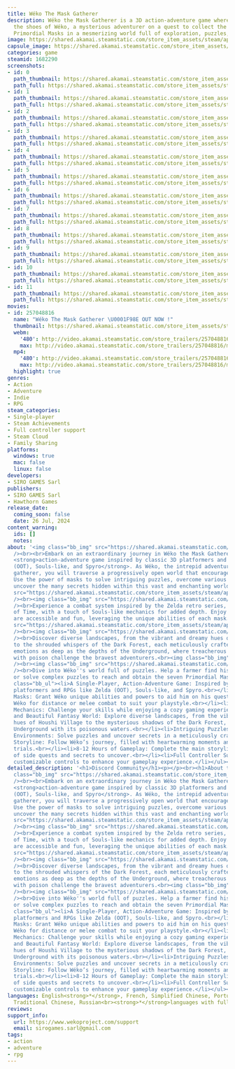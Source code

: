 ```yaml
---
title: Wéko The Mask Gatherer
description: Wéko the Mask Gatherer is a 3D action-adventure game where you step into
  the shoes of Wéko, a mysterious adventurer on a quest to collect the seven powerful
  Primordial Masks in a mesmerizing world full of exploration, puzzles, and combat.
image: https://shared.akamai.steamstatic.com/store_item_assets/steam/apps/1682290/header.jpg?t=1732185375
capsule_image: https://shared.akamai.steamstatic.com/store_item_assets/steam/apps/1682290/capsule_231x87.jpg?t=1732185375
categories: game
steamid: 1682290
screenshots:
- id: 0
  path_thumbnail: https://shared.akamai.steamstatic.com/store_item_assets/steam/apps/1682290/ss_d4b307cd4dd2e5857d638da7c90e80de8f7b35e5.600x338.jpg?t=1732185375
  path_full: https://shared.akamai.steamstatic.com/store_item_assets/steam/apps/1682290/ss_d4b307cd4dd2e5857d638da7c90e80de8f7b35e5.1920x1080.jpg?t=1732185375
- id: 1
  path_thumbnail: https://shared.akamai.steamstatic.com/store_item_assets/steam/apps/1682290/ss_0df91d827246e72d553a165cd2fb6175d552e376.600x338.jpg?t=1732185375
  path_full: https://shared.akamai.steamstatic.com/store_item_assets/steam/apps/1682290/ss_0df91d827246e72d553a165cd2fb6175d552e376.1920x1080.jpg?t=1732185375
- id: 2
  path_thumbnail: https://shared.akamai.steamstatic.com/store_item_assets/steam/apps/1682290/ss_bec7c168fa81a8db0c2e55852719c05a0b302113.600x338.jpg?t=1732185375
  path_full: https://shared.akamai.steamstatic.com/store_item_assets/steam/apps/1682290/ss_bec7c168fa81a8db0c2e55852719c05a0b302113.1920x1080.jpg?t=1732185375
- id: 3
  path_thumbnail: https://shared.akamai.steamstatic.com/store_item_assets/steam/apps/1682290/ss_8a3f794f8953a0e3f563aa08ed8f9ad39d72e633.600x338.jpg?t=1732185375
  path_full: https://shared.akamai.steamstatic.com/store_item_assets/steam/apps/1682290/ss_8a3f794f8953a0e3f563aa08ed8f9ad39d72e633.1920x1080.jpg?t=1732185375
- id: 4
  path_thumbnail: https://shared.akamai.steamstatic.com/store_item_assets/steam/apps/1682290/ss_f13dc0ee7d557d43f13e80b2c27b10a10f3c981c.600x338.jpg?t=1732185375
  path_full: https://shared.akamai.steamstatic.com/store_item_assets/steam/apps/1682290/ss_f13dc0ee7d557d43f13e80b2c27b10a10f3c981c.1920x1080.jpg?t=1732185375
- id: 5
  path_thumbnail: https://shared.akamai.steamstatic.com/store_item_assets/steam/apps/1682290/ss_5ac085e4b4aa5a94ca8e554d2edc3636de8a436b.600x338.jpg?t=1732185375
  path_full: https://shared.akamai.steamstatic.com/store_item_assets/steam/apps/1682290/ss_5ac085e4b4aa5a94ca8e554d2edc3636de8a436b.1920x1080.jpg?t=1732185375
- id: 6
  path_thumbnail: https://shared.akamai.steamstatic.com/store_item_assets/steam/apps/1682290/ss_207111e0704df8d25e06388cc12adf53de3a1edd.600x338.jpg?t=1732185375
  path_full: https://shared.akamai.steamstatic.com/store_item_assets/steam/apps/1682290/ss_207111e0704df8d25e06388cc12adf53de3a1edd.1920x1080.jpg?t=1732185375
- id: 7
  path_thumbnail: https://shared.akamai.steamstatic.com/store_item_assets/steam/apps/1682290/ss_4c7172ca3c8f6f4a4cc510ae3f9c5edd81730042.600x338.jpg?t=1732185375
  path_full: https://shared.akamai.steamstatic.com/store_item_assets/steam/apps/1682290/ss_4c7172ca3c8f6f4a4cc510ae3f9c5edd81730042.1920x1080.jpg?t=1732185375
- id: 8
  path_thumbnail: https://shared.akamai.steamstatic.com/store_item_assets/steam/apps/1682290/ss_b1c34d438947a396e9d81a7e1358fad99908dcc2.600x338.jpg?t=1732185375
  path_full: https://shared.akamai.steamstatic.com/store_item_assets/steam/apps/1682290/ss_b1c34d438947a396e9d81a7e1358fad99908dcc2.1920x1080.jpg?t=1732185375
- id: 9
  path_thumbnail: https://shared.akamai.steamstatic.com/store_item_assets/steam/apps/1682290/ss_5b89ec379b6b93bef357a6401047a7901f402dc2.600x338.jpg?t=1732185375
  path_full: https://shared.akamai.steamstatic.com/store_item_assets/steam/apps/1682290/ss_5b89ec379b6b93bef357a6401047a7901f402dc2.1920x1080.jpg?t=1732185375
- id: 10
  path_thumbnail: https://shared.akamai.steamstatic.com/store_item_assets/steam/apps/1682290/ss_e7998971976115136fdffb3396e6e454a9ff5f31.600x338.jpg?t=1732185375
  path_full: https://shared.akamai.steamstatic.com/store_item_assets/steam/apps/1682290/ss_e7998971976115136fdffb3396e6e454a9ff5f31.1920x1080.jpg?t=1732185375
- id: 11
  path_thumbnail: https://shared.akamai.steamstatic.com/store_item_assets/steam/apps/1682290/ss_0bc651cfb03e4d0bb6a870a568fe6223f6200b3e.600x338.jpg?t=1732185375
  path_full: https://shared.akamai.steamstatic.com/store_item_assets/steam/apps/1682290/ss_0bc651cfb03e4d0bb6a870a568fe6223f6200b3e.1920x1080.jpg?t=1732185375
movies:
- id: 257048816
  name: "Wéko The Mask Gatherer \U0001F98E OUT NOW !"
  thumbnail: https://shared.akamai.steamstatic.com/store_item_assets/steam/apps/257048816/movie.293x165.jpg?t=1724412277
  webm:
    '480': http://video.akamai.steamstatic.com/store_trailers/257048816/movie480_vp9.webm?t=1724412277
    max: http://video.akamai.steamstatic.com/store_trailers/257048816/movie_max_vp9.webm?t=1724412277
  mp4:
    '480': http://video.akamai.steamstatic.com/store_trailers/257048816/movie480.mp4?t=1724412277
    max: http://video.akamai.steamstatic.com/store_trailers/257048816/movie_max.mp4?t=1724412277
  highlight: true
genres:
- Action
- Adventure
- Indie
- RPG
steam_categories:
- Single-player
- Steam Achievements
- Full controller support
- Steam Cloud
- Family Sharing
platforms:
  windows: true
  mac: false
  linux: false
developers:
- SIRO GAMES Sarl
publishers:
- SIRO GAMES Sarl
- Hawthorn Games
release_date:
  coming_soon: false
  date: 26 Jul, 2024
content_warning:
  ids: []
  notes:
about: '<img class="bb_img" src="https://shared.akamai.steamstatic.com/store_item_assets/steam/apps/1682290/extras/Giff_Walking__1_.gif?t=1732185375"
  /><br><br>Embark on an extraordinary journey in Wéko the Mask Gatherer, a single-player,
  <strong>action-adventure game inspired by classic 3D platformers and RPGs like Zelda
  (OOT), Souls-like, and Spyro</strong>. As Wéko, the intrepid adventurer and mask
  gatherer, you will traverse a progressively open world that encourages discovery.
  Use the power of masks to solve intriguing puzzles, overcome various missions, and
  uncover the many secrets hidden within this vast and enchanting world.<br><img class="bb_img"
  src="https://shared.akamai.steamstatic.com/store_item_assets/steam/apps/1682290/extras/COMBAT_BANNER.png?t=1732185375"
  /><br><img class="bb_img" src="https://shared.akamai.steamstatic.com/store_item_assets/steam/apps/1682290/extras/Combat_Steam_Video__2___1_.gif?t=1732185375"
  /><br>Experience a combat system inspired by the Zelda retro series, such as Ocarina
  of Time, with a touch of Souls-like mechanics for added depth. Enjoy battles that
  are accessible and fun, leveraging the unique abilities of each mask.<br><img class="bb_img"
  src="https://shared.akamai.steamstatic.com/store_item_assets/steam/apps/1682290/extras/EXPLORE_BANNER.png?t=1732185375"
  /><br><img class="bb_img" src="https://shared.akamai.steamstatic.com/store_item_assets/steam/apps/1682290/extras/exploration.gif?t=1732185375"
  /><br>Discover diverse landscapes, from the vibrant and dreamy hues of Houshi Village
  to the shrouded whispers of the Dark Forest, each meticulously crafted to evoke
  emotions as deep as the depths of the Underground, where treacherous waters laden
  with poison challenge the bravest adventurers.<br><img class="bb_img" src="https://shared.akamai.steamstatic.com/store_item_assets/steam/apps/1682290/extras/PUZZLE_BANNER.png?t=1732185375"
  /><br><img class="bb_img" src="https://shared.akamai.steamstatic.com/store_item_assets/steam/apps/1682290/extras/Puzzle_Gif.gif?t=1732185375"
  /><br>Dive into Wéko''s world full of puzzles. Help a farmer find his missing animals
  or solve complex puzzles to reach and obtain the seven Primordial Masks.<br><br><strong>Features:</strong><br><br><ul
  class="bb_ul"><li>A Single-Player, Action-Adventure Game: Inspired by classic 3D
  platformers and RPGs like Zelda (OOT), Souls-like, and Spyro.<br></li><li>Collectible
  Masks: Grant Wéko unique abilities and powers to aid him on his quest. Customize
  Wéko for distance or melee combat to suit your playstyle.<br></li><li>Engaging Combat
  Mechanics: Challenge your skills while enjoying a cozy gaming experience.<br></li><li>Vast
  and Beautiful Fantasy World: Explore diverse landscapes, from the vibrant and dreamy
  hues of Houshi Village to the mysterious shadows of the Dark Forest, and the treacherous
  Underground with its poisonous waters.<br></li><li>Intriguing Puzzles and Detailed
  Environments: Solve puzzles and uncover secrets in a meticulously crafted world.<br></li><li>Emotional
  Storyline: Follow Wéko’s journey, filled with heartwarming moments and challenging
  trials.<br></li><li>8-12 Hours of Gameplay: Complete the main storyline with plenty
  of side quests and secrets to uncover.<br></li><li>Full Controller Support: Enjoy
  customizable controls to enhance your gameplay experience.</li></ul><br>'
detailed_description: '<h1>Discord Community</h1><p></p><br><h1>About the Game</h1><img
  class="bb_img" src="https://shared.akamai.steamstatic.com/store_item_assets/steam/apps/1682290/extras/Giff_Walking__1_.gif?t=1732185375"
  /><br><br>Embark on an extraordinary journey in Wéko the Mask Gatherer, a single-player,
  <strong>action-adventure game inspired by classic 3D platformers and RPGs like Zelda
  (OOT), Souls-like, and Spyro</strong>. As Wéko, the intrepid adventurer and mask
  gatherer, you will traverse a progressively open world that encourages discovery.
  Use the power of masks to solve intriguing puzzles, overcome various missions, and
  uncover the many secrets hidden within this vast and enchanting world.<br><img class="bb_img"
  src="https://shared.akamai.steamstatic.com/store_item_assets/steam/apps/1682290/extras/COMBAT_BANNER.png?t=1732185375"
  /><br><img class="bb_img" src="https://shared.akamai.steamstatic.com/store_item_assets/steam/apps/1682290/extras/Combat_Steam_Video__2___1_.gif?t=1732185375"
  /><br>Experience a combat system inspired by the Zelda retro series, such as Ocarina
  of Time, with a touch of Souls-like mechanics for added depth. Enjoy battles that
  are accessible and fun, leveraging the unique abilities of each mask.<br><img class="bb_img"
  src="https://shared.akamai.steamstatic.com/store_item_assets/steam/apps/1682290/extras/EXPLORE_BANNER.png?t=1732185375"
  /><br><img class="bb_img" src="https://shared.akamai.steamstatic.com/store_item_assets/steam/apps/1682290/extras/exploration.gif?t=1732185375"
  /><br>Discover diverse landscapes, from the vibrant and dreamy hues of Houshi Village
  to the shrouded whispers of the Dark Forest, each meticulously crafted to evoke
  emotions as deep as the depths of the Underground, where treacherous waters laden
  with poison challenge the bravest adventurers.<br><img class="bb_img" src="https://shared.akamai.steamstatic.com/store_item_assets/steam/apps/1682290/extras/PUZZLE_BANNER.png?t=1732185375"
  /><br><img class="bb_img" src="https://shared.akamai.steamstatic.com/store_item_assets/steam/apps/1682290/extras/Puzzle_Gif.gif?t=1732185375"
  /><br>Dive into Wéko''s world full of puzzles. Help a farmer find his missing animals
  or solve complex puzzles to reach and obtain the seven Primordial Masks.<br><br><strong>Features:</strong><br><br><ul
  class="bb_ul"><li>A Single-Player, Action-Adventure Game: Inspired by classic 3D
  platformers and RPGs like Zelda (OOT), Souls-like, and Spyro.<br></li><li>Collectible
  Masks: Grant Wéko unique abilities and powers to aid him on his quest. Customize
  Wéko for distance or melee combat to suit your playstyle.<br></li><li>Engaging Combat
  Mechanics: Challenge your skills while enjoying a cozy gaming experience.<br></li><li>Vast
  and Beautiful Fantasy World: Explore diverse landscapes, from the vibrant and dreamy
  hues of Houshi Village to the mysterious shadows of the Dark Forest, and the treacherous
  Underground with its poisonous waters.<br></li><li>Intriguing Puzzles and Detailed
  Environments: Solve puzzles and uncover secrets in a meticulously crafted world.<br></li><li>Emotional
  Storyline: Follow Wéko’s journey, filled with heartwarming moments and challenging
  trials.<br></li><li>8-12 Hours of Gameplay: Complete the main storyline with plenty
  of side quests and secrets to uncover.<br></li><li>Full Controller Support: Enjoy
  customizable controls to enhance your gameplay experience.</li></ul><br>'
languages: English<strong>*</strong>, French, Simplified Chinese, Portuguese - Brazil,
  Traditional Chinese, Russian<br><strong>*</strong>languages with full audio support
reviews:
support_info:
  url: https://www.wekoproject.com/support
  email: sirogames.sarl@gmail.com
tags:
- action
- adventure
- rpg
---
```


